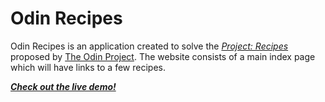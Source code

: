 # Odin Recipes

Odin Recipes is an application created to solve the [*Project: Recipes*](https://www.theodinproject.com/paths/foundations/courses/foundations/lessons/recipes) proposed by [The Odin Project](https://www.theodinproject.com/). The website consists of a main index page which will have links to a few recipes.

[***Check out the live demo!***](https://angelamcosta.github.io/odin-recipes/)
